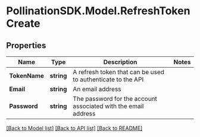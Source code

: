 
# PollinationSDK.Model.RefreshTokenCreate

## Properties

Name | Type | Description | Notes
------------ | ------------- | ------------- | -------------
**TokenName** | **string** | A refresh token that can be used to authenticate to the API | 
**Email** | **string** | An email address | 
**Password** | **string** | The password for the account associated with the email address | 

[[Back to Model list]](../README.md#documentation-for-models)
[[Back to API list]](../README.md#documentation-for-api-endpoints)
[[Back to README]](../README.md)

